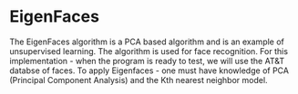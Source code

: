 # EigenFaces

The EigenFaces algorithm is a PCA based algorithm and is an example of unsupervised learning. The algorithm is used for face recognition. For this implementation - when the program is ready to test, we will use the AT&T databse of faces. To apply Eigenfaces - one must have knowledge of PCA (Principal Component Analysis) and the Kth nearest neighbor model. 
